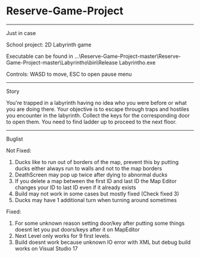 # Reserve-Game-Project
_________________________

Just in case

School project: 2D Labyrinth game

Executable can be found in  ...\Reserve-Game-Project-master\Reserve-Game-Project-master\Labyrintho\bin\Release Labyrintho.exe


Controls: WASD to move, ESC to open pause menu
_________________________

Story

You're trapped in a labyrinth having no idea who you were before or what you are doing there. Your objective is to escape through traps and hostiles you encounter in the labyrinth. Collect the keys for the corresponding door to open them. You need to find ladder up to proceed to the next floor.

_________________________

Buglist

Not Fixed:

1. Ducks like to run out of borders of the map, prevent this by putting ducks either always run to walls and not to the map borders
2. DeathScreen may pop up twice after dying to abnormal ducks
3. If you delete a map between the first ID and last ID the Map Editor changes your ID to last ID even if it already exists
4. Build may not work in some cases but mostly fixed (Check fixed 3)
5. Ducks may have 1 additional turn when turning around sometimes

Fixed:

1. For some unknown reason setting door/key after putting some things doesnt let you put doors/keys after it on MapEditor
2. Next Level only works for 9 first levels.
3. Build doesnt work because unknown IO error with XML but debug build works on Visual Studio 17
